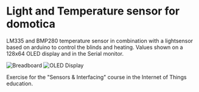 # Light and Temperature sensor for domotica
LM335 and BMP280 temperature sensor in combination with a lightsensor based on arduino to control the blinds and heating.
Values shown on a 128x64 OLED display and in the Serial monitor.


![Breadboard](https://github.com/DriesDebouver/Light-and-Temperature-sensor-for-domotica/blob/master/Breadboard%20circuit.jpeg)
![OLED Display](https://github.com/DriesDebouver/Light-and-Temperature-sensor-for-domotica/blob/master/OLED%20Displaying%20values.jpg)

Exercise for the "Sensors & Interfacing" course in the Internet of Things education.
